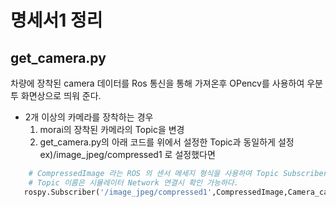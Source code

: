 # 명세서1 정리


## get_camera.py

차량에 장착된 camera 데이터를 Ros 통신을 통해 가져온후 OPencv를 사용하여 우분투 화면상으로 띄워 준다.

- 2개 이상의 카메라를 장착하는 경우
  1. morai의 장착된 카메라의 Topic을 변경
  2. get_camera.py의 아래 코드를 위에서 설정한 Topic과 동일하게 설정 <br>
   ex)/image_jpeg/compressed1 로 설정했다면
```py
    # CompressedImage 라는 ROS 의 센서 메세지 형식을 사용하여 Topic Subscriber 를 완성한다.
    # Topic 이름은 시뮬레이터 Network 연결시 확인 가능하다.
   rospy.Subscriber('/image_jpeg/compressed1',CompressedImage,Camera_callback)    
```